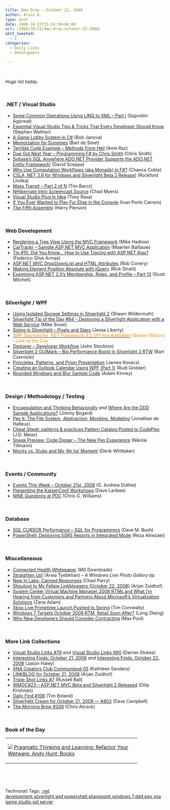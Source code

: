 ```yaml
---
title: Dew Drop – October 22, 2008
author: Alvin A.
type: post
date: 2008-10-22T15:24:50+00:00
url: /2008/10/22/dew-drop-october-22-2008/
aktt_tweeted:
  - 1
categories:
  - Daily Links
  - Development

---
```

&#160;

_Huge list today._

&#160;

### .NET / Visual Studio

  * <a target="_blank" href="http://www.dotnetcurry.com/ShowArticle.aspx?ID=218">Some Common Operations Using LINQ to XML &#8211; Part I</a> (Suprotim Agarwal)
  * <a target="_blank" href="http://weblogs.asp.net/stephenwalther/archive/2008/10/21/essential-visual-studio-tips-amp-tricks-that-every-developer-should-know.aspx">Essential Visual Studio Tips & Tricks That Every Developer Should Know</a> (Stephen Walther)
  * <a target="_blank" href="http://www.codeproject.com/KB/game/lobby.aspx">A Game Lobby System in C#</a> (Bob Janova)
  * <a target="_blank" href="http://community.bartdesmet.net/blogs/bart/archive/2008/10/21/memoization-for-dummies.aspx">Memoization for Dummies</a> (Bart de Smet)
  * <a target="_blank" href="http://www.dev102.com/2008/10/21/terrible-code-example-methods-from-hell/">Terrible Code Example &#8211; Methods From Hell</a> (Amit Raz)
  * <a target="_blank" href="http://blogs.msdn.com/chrsmith/archive/2008/10/19/due-out-next-year-programming-f-by-chris-smith.aspx">Due Out Next Year &#8211; Programming F# by Chris Smith</a> (Chris Smith)
  * <a target="_blank" href="http://blogs.msdn.com/adonet/archive/2008/10/21/sybase-s-sql-anywhere-ado-net-provider-supports-the-ado-net-entity-framework.aspx">Sybase&#8217;s SQL Anywhere ADO.NET Provider Supports the ADO.NET Entity Framework!</a> (David Sceppa)
  * <a target="_blank" href="http://leibnizdream.wordpress.com/2008/10/21/why-use-computation-workflows-aka-monads-in-f/">Why Use Computation Workflows (aka Monads) in F#?</a> (Chance Coble)
  * <a target="_blank" href="http://www.lhotka.net/weblog/CSLANET36ForWindowsAndSilverlightBeta2Release.aspx">CSLA .NET 3.6 for Windows and Silverlight Beta 2 Release!</a> (Rockford Lhotka)
  * <a target="_blank" href="http://devlicio.us/blogs/tim_barcz/archive/2008/10/21/mass-transit-part-2-of-n.aspx">Mass Transit &#8211; Part 2 of N</a> (Tim Barcz)
  * <a target="_blank" href="http://www.lostechies.com/blogs/chad_myers/archive/2008/10/22/nhibernate-intro-screencast-source.aspx">NHibernate Intro Screencast Source</a> (Chad Myers)
  * <a target="_blank" href="http://elegantcode.com/2008/10/21/visual-studio-plug-in-idea/">Visual Studio Plug In Idea</a> (Tony Rasa)
  * <a target="_blank" href="http://flanders.co.nz/2008/10/22/if-you-ever-wanted-to-play-fur-elise-in-the-console/">If You Ever Wanted to Play Fur Elise in the Console</a> (Ivan Porto Carrero)
  * <a target="_blank" href="http://devhawk.net/2008/10/21/The+Fifth+Assembly.aspx">The Fifth Assembly</a> (Harry Pierson)

&#160;

### Web Development

  * <a target="_blank" href="http://mikehadlow.blogspot.com/2008/10/rendering-tree-view-using-mvc-framework.html">Rendering a Tree View Using the MVC Framework</a> (Mike Hadlow)
  * <a target="_blank" href="http://blog.maartenballiauw.be/post/2008/10/21/CarTrackr-Sample-ASPNET-MVC-application.aspx">CarTrackr &#8211; Sample ASP.NET MVC Application</a> (Maarten Balliauw)
  * <a target="_blank" href="http://blogs.msdn.com/webdevelopertips/archive/2008/10/19/tip-15-did-you-know-how-to-use-tracing-with-asp-net-ajax.aspx">Tip #15: Did You Know&#8230; How to Use Tracing with ASP.NET Ajax?</a> (Federico Silva Armas)
  * <a target="_blank" href="http://blog.wekeroad.com/blog/asp-net-mvc-dropdownlist-and-html-attributes/">ASP.NET MVC DropDownList and HTML Attributes</a> (Rob Conery)
  * <a target="_blank" href="http://west-wind.com/weblog/posts/517320.aspx">Making Element Position Absolute with jQuery</a> (Rick Strahl)
  * <a target="_blank" href="http://aspnet.4guysfromrolla.com/articles/102208-1.aspx">Examining ASP.NET 2.0&#8217;s Membership, Roles, and Profile &#8211; Part 13</a> (Scott Mitchell)

&#160;

### Silverlight / WPF

  * <a target="_blank" href="http://wildermuth.com/2008/10/21/Using_Isolated_Storage_Settings_in_Silverlight_2">Using Isolated Storage Settings in Silverlight 2</a> (Shawn Wildermuth)
  * <a target="_blank" href="http://silverlight.net/blogs/msnow/archive/2008/10/20/silverlight-tip-of-the-day-64-deploying-a-silverlight-application-with-a-web-service.aspx">Silverlight Tip of the Day #64 &#8211; Deploying a Silverlight Application with a Web Service</a> (Mike Snow)
  * <a target="_blank" href="http://silverlight.net/blogs/jesseliberty/archive/2008/10/21/sizing-in-silverlight-pixels-and-stars.aspx">Sizing in Silverlight &#8211; Pixels and Stars</a> (Jesse Liberty)
  * <a target="_blank" href="http://blogs.msdn.com/rscc/archive/2008/10/22/wpf-sources-for-net-framework-3-5-sp1-are-available.aspx"><font color="#ff8000">WPF Sources for .NET Framework 3.5 SP1 Are Available!</font></a> <font color="#ff8000">(Steven Wilson) <em>– Link of the Day</em></font>
  * <a target="_blank" href="http://riathoughts.com/blog/designer-developer-workflow/">Designer &#8211; Developer Workflow</a> (John Stockton)
  * <a target="_blank" href="http://silverlighthack.com/post/2008/10/21/Silveright-2-RTW-Performance-GUIMark.aspx">Silverlight 2 GUIMark &#8211; Big Performance Boost in Silverlight 2 RTW</a> (Bart Czernicki)
  * <a target="_blank" href="http://codebetter.com/blogs/james.kovacs/archive/2008/10/21/principles-patterns-and-prism-presentation.aspx">Principles, Patterns, and Prism Presentation</a> (James Kovacs)
  * <a target="_blank" href="http://www.codeproject.com/KB/WPF/WPFOutlookCalendar.aspx">Creating an Outlook Calendar Using WPF (Part 1)</a> (Rudi Grobler)
  * <a target="_blank" href="http://adamkinney.com/blog/373/default.aspx">Rounded Windows and Blur Sample Code</a> (Adam Kinney)

&#160;

### Design / Methodology / Testing

  * <a target="_blank" href="http://www.lostechies.com/blogs/jimmy_bogard/archive/2008/10/21/encapsulation-and-thinking-behaviorally.aspx">Encapsulation and Thinking Behaviorally</a>&#160;_and_&#160;<a target="_blank" href="http://www.lostechies.com/blogs/jimmy_bogard/archive/2008/10/22/where-are-the-ddd-sample-applications.aspx">Where Are the DDD Sample Applications?</a> (Jimmy Bogard)
  * <a target="_blank" href="http://blog.dotnetwiki.org/PexItTheFileSystemAbstractionMockingModeling.aspx">Pex It: The File System, Abstraction, Mocking, Modeling</a> (Jonathan de Halleux)
  * <a target="_blank" href="http://blogs.msdn.com/jmeier/archive/2008/10/21/cheat-sheet-patterns-practices-pattern-catalog-posted-to-codeplex.aspx">Cheat Sheet: patterns & practices Pattern Catalog Posted to CodePlex</a> (J.D. Meier)
  * <a target="_blank" href="http://blogs.msdn.com/nikolait/archive/2008/10/21/sneak-preview-code-digger-the-new-pex-experience.aspx">Sneak Preview: Code Digger &#8211; The New Pex Experience</a> (Nikolai Tillmann)
  * <a target="_blank" href="http://devlicio.us/blogs/derik_whittaker/archive/2008/10/21/mocks-vs-stubs-and-my-ah-ha-moment.aspx">Mocks vs. Stubs and My &#8216;Ah ha&#8217; Moment</a> (Derik Whittaker)

&#160;

### Events / Community

  * <a target="_blank" href="http://blogs.msdn.com/gduthie/archive/2008/10/21/events-this-week-october-21st-2008.aspx">Events This Week &#8211; October 21st, 2008</a> (G. Andrew Duthie)
  * <a target="_blank" href="http://codebetter.com/blogs/david_laribee/archive/2008/10/22/presenting-the-kaizenconf-workshops.aspx">Presenting the KaizenConf Workshops</a> (Dave Laribee)
  * <a target="_blank" href="http://geekswithblogs.net/cwilliams/archive/2008/10/21/125985.aspx">NINE Questions at PDC</a> (Chris G. Williams)

&#160;

### Database

  * <a target="_blank" href="http://blog.dmbcllc.com/2008/10/22/sql-cursor-performance-sql-for-programmers/">SQL CURSOR Performance &#8211; SQL for Programmers</a> (Dave M. Bush)
  * <a target="_blank" href="http://blogs.devhorizon.com/reza/?p=751">PowerShell: Deploying SSRS Reports in Integrated Mode</a> (Reza Alirezaei)

&#160;

### Miscellaneous

  * <a target="_blank" href="http://www.microsoft.com/downloads/details.aspx?familyid=58c15ea5-ae5c-4322-ab7a-3fa8d1ccc4f7&displaylang=en&tm">Connected Health Whitepaper</a> (MS Downloads)
  * <a target="_blank" href="http://blogs.msdn.com/pix/archive/2008/10/21/straighten-up.aspx">Straighten Up!</a> (Arwa Tyebkhan) _– A Windows Live Photo Gallery tip._
  * <a target="_blank" href="http://gmailblog.blogspot.com/2008/10/new-in-labs-canned-responses.html">New in Labs: Canned Responses</a> (Chad Parry)
  * <a target="_blank" href="http://www.arjansworld.com/2008/10/22/shoutout-to-my-fellow-linkbloggers-october-22-2008/">Shoutout to My Fellow Linkbloggers (October 22, 2008)</a> (Arjan Zuidhof)
  * <a target="_blank" href="http://blogs.technet.com/virtualization/archive/2008/10/21/system-center-virtual-machine-manager-2008-rtms-and-what-i-m-hearing-from-customers-and-partners-about-microsoft-s-virtualization-solutions.aspx">System Center Virtual Machine Manager 2008 RTMs and What I’m Hearing from Customers and Partners About Microsoft’s Virtualization Solutions</a> (Zane Adam)
  * <a target="_blank" href="http://www.betanews.com/article/Xbox_Live_Primetime_launch_pushed_to_spring/1224614325">Xbox Live Primetime Launch Pushed to Spring</a> (Tim Conneally)
  * <a target="_blank" href="http://www.istartedsomething.com/20081022/windows-7-targets-october-2009-rtm-retail-soon-after/">Windows 7 Targets October 2009 RTM, Retail Soon After?</a> (Long Zheng)
  * <a target="_blank" href="http://www.codesqueeze.com/why-new-developers-should-consider-contracting/">Why New Developers Should Consider Contracting</a> (Max Pool)

&#160;

### More Link Collections

  * <a target="_blank" href="http://visualstudiohacks.com/blog/visual-studio-links-79/">Visual Studio Links #79</a>&#160;_and_&#160;<a target="_blank" href="http://visualstudiohacks.com/blog/visual-studio-links-80/">Visual Studio Links #80</a> (Darren Stokes)
  * <a target="_blank" href="http://jasonhaley.com/blog/archive/2008/10/21/142400.aspx">Interesting Finds: October 21, 2008</a>&#160;_and_&#160;<a target="_blank" href="http://jasonhaley.com/blog/archive/2008/10/22/142403.aspx">Interesting Finds: October 22, 2008</a> (Jason Haley)
  * <a target="_blank" href="http://blogs.msdn.com/xna/archive/2008/10/21/creators-club-communiqu-05.aspx">XNA Creators Club Communiqué 05</a> (Kathleen Sanders)
  * <a target="_blank" href="http://www.arjansworld.com/2008/10/21/linkblog-for-october-21-2008/">LINKBLOG for October 21, 2008</a> (Arjan Zuidhof)
  * <a target="_blank" href="http://www.caffeinatedcoder.com/triple-shot-links-7/">Triple Shot Links #7</a> (Russell Ball)
  * <a target="_blank" href="http://itknowledgeexchange.techtarget.com/serviceendpoint/wmoc-sharp-23-aspnet-mvc-beta-and-silverlight-released/">WMOC#23 &#8211; ASP.NET MVC Beta and Silverlight 2 Released</a> (Dilip Krishnan)
  * <a target="_blank" href="http://www.techtoolblog.com/archives/daily-find-106">Daily Find #106</a> (Tim Boland)
  * <a target="_blank" href="http://geekswithblogs.net/WynApseTechnicalMusings/archive/2008/10/22/125993.aspx">Silverlight Cream for October 21, 2008 &#8212; #403</a> (Dave Campbell)
  * <a target="_blank" href="http://blog.cwa.me.uk/2008/10/22/the-morning-brew-206/">The Morning Brew #206</a> (Chris Alcock)

&#160;

### Book of the Day

<div style="padding-bottom: 0px; margin: 0px; padding-left: 0px; padding-right: 0px; display: inline; float: none; padding-top: 0px" id="scid:7dc1bd33-94bd-46fd-a20b-0131235bcd47:9ec454e2-0716-4aad-bb7b-9154e405c654" class="wlWriterEditableSmartContent">
  <table cellspacing="0" cellpadding="2" width="400" border="0" unselectable="on">
    <tr>
      <td valign="top" width="400">
        <p>
          <a title="Pragmatic Thinking and Learning: Refactor Your Wetware: Andy Hunt: Books" href="http://www.amazon.com/exec/obidos/ASIN/1934356050/alvinashcraft-20"><img data-recalc-dims="1" decoding="async" src="https://i0.wp.com/images.amazon.com/images/P/1934356050.01.MZZZZZZZ.jpg?w=660" border="0" align="left" style="float:left" />Pragmatic Thinking and Learning: Refactor Your Wetware: Andy Hunt: Books</a>
        </p>
      </td>
    </tr>
  </table>
</div>

&#160;

<div style="padding-bottom: 0px; margin: 0px; padding-left: 0px; padding-right: 0px; display: inline; float: none; padding-top: 0px" id="scid:C16BAC14-9A3D-4c50-9394-FBFEF7A93539:9e920281-7bc0-4c2c-9ae6-64712beaf5cb" class="wlWriterEditableSmartContent">
  <!--dotnetkickit-->
</div>

&#160;

<div style="padding-bottom: 0px; margin: 0px; padding-left: 0px; padding-right: 0px; display: inline; float: none; padding-top: 0px" id="scid:0767317B-992E-4b12-91E0-4F059A8CECA8:8a0648b6-da89-4583-a120-d14dfebba4e9" class="wlWriterEditableSmartContent">
  Technorati Tags: <a href="http://technorati.com/tags/.net+development" rel="tag">.net development</a>,<a href="http://technorati.com/tags/silverlight" rel="tag">silverlight</a>,<a href="http://technorati.com/tags/wpf" rel="tag">wpf</a>,<a href="http://technorati.com/tags/powershell" rel="tag">powershell</a>,<a href="http://technorati.com/tags/sharepoint" rel="tag">sharepoint</a>,<a href="http://technorati.com/tags/windows+7" rel="tag">windows 7</a>,<a href="http://technorati.com/tags/ddd" rel="tag">ddd</a>,<a href="http://technorati.com/tags/pex" rel="tag">pex</a>,<a href="http://technorati.com/tags/xna+game+studio" rel="tag">xna game studio</a>,<a href="http://technorati.com/tags/sql+server" rel="tag">sql server</a>
</div>